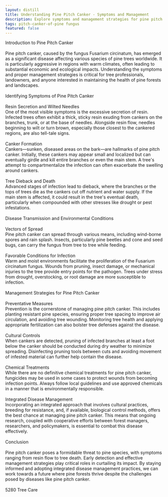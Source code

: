 ```yaml
---
layout: distill
title: Understanding Pine Pitch Canker - Symptoms and Management
description: Explore symptoms and management strategies for pine pitch canker, a serious tree disease affecting pines worldwide.
tags: pitch-canker-of-pine fungus
featured: false
---
```


Introduction to Pine Pitch Canker<br /><br />Pine pitch canker, caused by the fungus Fusarium circinatum, has emerged as a significant disease affecting various species of pine trees worldwide. It is particularly aggressive in regions with warm climates, often leading to substantial economic and ecological impacts. Understanding the symptoms and proper management strategies is critical for tree professionals, landowners, and anyone interested in maintaining the health of pine forests and landscapes.<br /><br />Identifying Symptoms of Pine Pitch Canker<br /><br />Resin Secretion and Wilted Needles<br />One of the most visible symptoms is the excessive secretion of resin. Infected trees often exhibit a thick, sticky resin exuding from cankers on the branches, trunk, or at the base of needles. Alongside resin flow, needles beginning to wilt or turn brown, especially those closest to the cankered regions, are also tell-tale signs.<br /><br />Canker Formation<br />Cankers—sunken, diseased areas on the bark—are hallmarks of pine pitch canker. Initially, these cankers may appear small and localized but can eventually girdle and kill entire branches or even the main stem. A tree's attempt to compartmentalize the infection can often exacerbate the swelling around cankers.<br /><br />Tree Dieback and Death<br />Advanced stages of infection lead to dieback, where the branches or the tops of trees die as the cankers cut off nutrient and water supply. If the main stem is affected, it could result in the tree's eventual death, particularly when compounded with other stresses like drought or pest infestations.<br /><br />Disease Transmission and Environmental Conditions<br /><br />Vectors of Spread<br />Pine pitch canker can spread through various means, including wind-borne spores and rain splash. Insects, particularly pine beetles and cone and seed bugs, can carry the fungus from tree to tree while feeding.<br /><br />Favorable Conditions for Infection<br />Warm and moist environments facilitate the proliferation of the Fusarium circinatum fungus. Wounds from pruning, insect damage, or mechanical injuries to the tree provide entry points for the pathogen. Trees under stress from drought, overstocking, or root damage are more susceptible to infection.<br /><br />Management Strategies for Pine Pitch Canker<br /><br />Preventative Measures<br />Prevention is the cornerstone of managing pine pitch canker. This includes planting resistant pine species, ensuring proper tree spacing to improve air circulation, and avoiding tree wounding. Monitoring tree health and applying appropriate fertilization can also bolster tree defenses against the disease.<br /><br />Cultural Controls<br />When cankers are detected, pruning of infected branches at least a foot below the canker should be conducted during dry weather to minimize spreading. Disinfecting pruning tools between cuts and avoiding movement of infested material can further help contain the disease. <br /><br />Chemical Treatments<br />While there are no definitive chemical treatments for pine pitch canker, fungicides may be used in some cases to protect wounds from becoming infection points. Always follow local guidelines and use approved chemicals in a manner that is environmentally responsible.<br /><br />Integrated Disease Management<br />Incorporating an integrated approach that involves cultural practices, breeding for resistance, and, if available, biological control methods, offers the best chance at managing pine pitch canker. This means that ongoing research, coupled with cooperative efforts between forest managers, researchers, and policymakers, is essential to combat this disease effectively. <br /><br />Conclusion<br /><br />Pine pitch canker poses a formidable threat to pine species, with symptoms ranging from resin flow to tree death. Early detection and effective management strategies play critical roles in curtailing its impact. By staying informed and adopting integrated disease management practices, we can work towards a future where pine forests thrive despite the challenges posed by diseases like pine pitch canker.<br /><br />5280 Tree Care
